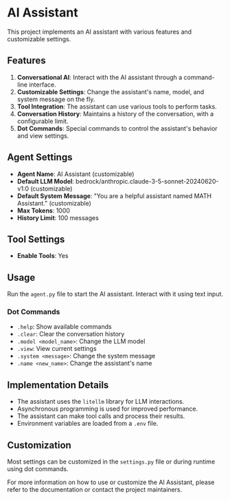 # AI Assistant

This project implements an AI assistant with various features and customizable settings.

## Features

1. **Conversational AI**: Interact with the AI assistant through a command-line interface.
2. **Customizable Settings**: Change the assistant's name, model, and system message on the fly.
3. **Tool Integration**: The assistant can use various tools to perform tasks.
4. **Conversation History**: Maintains a history of the conversation, with a configurable limit.
5. **Dot Commands**: Special commands to control the assistant's behavior and view settings.

## Agent Settings

- **Agent Name**: AI Assistant (customizable)
- **Default LLM Model**: bedrock/anthropic.claude-3-5-sonnet-20240620-v1:0 (customizable)
- **Default System Message**: "You are a helpful assistant named MATH Assistant." (customizable)
- **Max Tokens**: 1000
- **History Limit**: 100 messages

## Tool Settings

- **Enable Tools**: Yes

## Usage

Run the `agent.py` file to start the AI assistant. Interact with it using text input.

### Dot Commands

- `.help`: Show available commands
- `.clear`: Clear the conversation history
- `.model <model_name>`: Change the LLM model
- `.view`: View current settings
- `.system <message>`: Change the system message
- `.name <new_name>`: Change the assistant's name

## Implementation Details

- The assistant uses the `litellm` library for LLM interactions.
- Asynchronous programming is used for improved performance.
- The assistant can make tool calls and process their results.
- Environment variables are loaded from a `.env` file.

## Customization

Most settings can be customized in the `settings.py` file or during runtime using dot commands.

For more information on how to use or customize the AI Assistant, please refer to the documentation or contact the project maintainers.